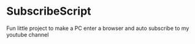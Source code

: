 # SubscribeScript
Fun little project to make a PC enter a browser and auto subscribe to my youtube channel

